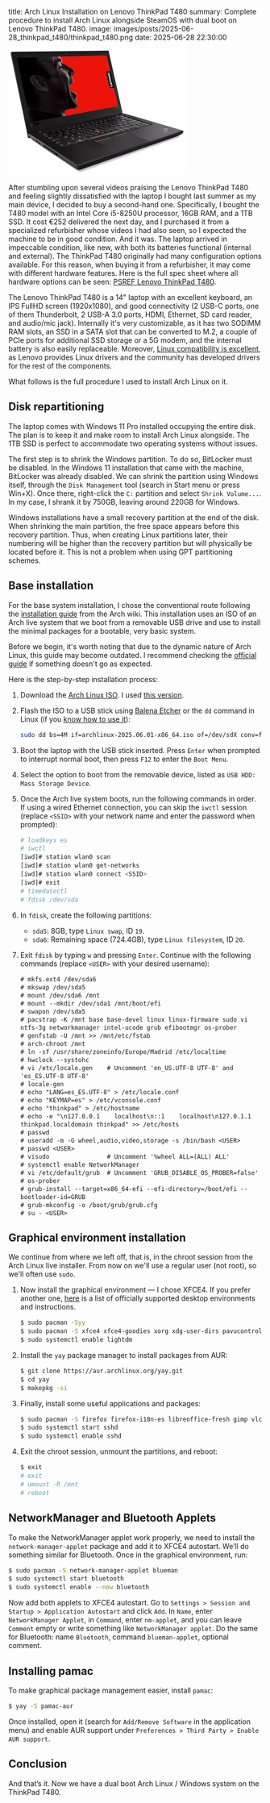 title: Arch Linux Installation on Lenovo ThinkPad T480
summary: Complete procedure to install Arch Linux alongside SteamOS with dual boot on Lenovo ThinkPad T480.
image: images/posts/2025-06-28_thinkpad_t480/thinkpad_t480.png
date: 2025-06-28 22:30:00

![Lenovo ThinkPad T480 with Arch Linux](images/posts/2025-06-28_thinkpad_t480/thinkpad_t480.png)

After stumbling upon several videos praising the Lenovo ThinkPad T480 and feeling slightly dissatisfied with the laptop I bought last summer as my main device, I decided to buy a second-hand one. Specifically, I bought the T480 model with an Intel Core i5-8250U processor, 16GB RAM, and a 1TB SSD. It cost €252 delivered the next day, and I purchased it from a specialized refurbisher whose videos I had also seen, so I expected the machine to be in good condition. And it was. The laptop arrived in impeccable condition, like new, with both its batteries functional (internal and external). The ThinkPad T480 originally had many configuration options available. For this reason, when buying it from a refurbisher, it may come with different hardware features. Here is the full spec sheet where all hardware options can be seen: [PSREF Lenovo ThinkPad T480](https://psref.lenovo.com/syspool/Sys/PDF/ThinkPad/ThinkPad_T480/ThinkPad_T480_Spec.PDF).

The Lenovo ThinkPad T480 is a 14" laptop with an excellent keyboard, an IPS FullHD screen (1920x1080), and good connectivity (2 USB-C ports, one of them Thunderbolt, 2 USB-A 3.0 ports, HDMI, Ethernet, SD card reader, and audio/mic jack). Internally it's very customizable, as it has two SODIMM RAM slots, an SSD in a SATA slot that can be converted to M.2, a couple of PCIe ports for additional SSD storage or a 5G modem, and the internal battery is also easily replaceable. Moreover, [Linux compatibility is excellent](https://wiki.archlinux.org/title/Lenovo_ThinkPad_T480), as Lenovo provides Linux drivers and the community has developed drivers for the rest of the components.

What follows is the full procedure I used to install Arch Linux on it.

## Disk repartitioning

The laptop comes with Windows 11 Pro installed occupying the entire disk. The plan is to keep it and make room to install Arch Linux alongside. The 1TB SSD is perfect to accommodate two operating systems without issues.

The first step is to shrink the Windows partition. To do so, BitLocker must be disabled. In the Windows 11 installation that came with the machine, BitLocker was already disabled. We can shrink the partition using Windows itself, through the `Disk Management` tool (search in Start menu or press Win+X). Once there, right-click the `C:` partition and select `Shrink Volume...`. In my case, I shrank it by 750GB, leaving around 220GB for Windows.

Windows installations have a small recovery partition at the end of the disk. When shrinking the main partition, the free space appears before this recovery partition. Thus, when creating Linux partitions later, their numbering will be higher than the recovery partition but will physically be located before it. This is not a problem when using GPT partitioning schemes.

## Base installation

For the base system installation, I chose the conventional route following the [installation guide](https://wiki.archlinux.org/title/Installation_guide) from the Arch wiki. This installation uses an ISO of an Arch live system that we boot from a removable USB drive and use to install the minimal packages for a bootable, very basic system.

Before we begin, it's worth noting that due to the dynamic nature of Arch Linux, this guide may become outdated. I recommend checking the [official guide](https://wiki.archlinux.org/title/Installation_guide) if something doesn't go as expected.

Here is the step-by-step installation process:

1. Download the [Arch Linux ISO](https://archlinux.org/download/). I used [this version](https://ftp.rediris.es/mirror/archlinux/iso/2025.06.01/archlinux-2025.06.01-x86_64.iso).
2. Flash the ISO to a USB stick using [Balena Etcher](https://www.balena.io/etcher/) or the `dd` command in Linux (if you [know how to use it](sistemas/raspi.md#backup-de-la-sd-comprimiendo-al-vuelo)):

    ```bash
    sudo dd bs=4M if=archlinux-2025.06.01-x86_64.iso of=/dev/sdX conv=fsync oflag=direct status=progress
    ```

3. Boot the laptop with the USB stick inserted. Press `Enter` when prompted to interrupt normal boot, then press `F12` to enter the `Boot Menu`.
4. Select the option to boot from the removable device, listed as `USB HDD: Mass Storage Device`.
5. Once the Arch live system boots, run the following commands in order. If using a wired Ethernet connection, you can skip the `iwctl` session (replace `<SSID>` with your network name and enter the password when prompted):

    ```bash
    # loadkeys es
    # iwctl
    [iwd]# station wlan0 scan
    [iwd]# station wlan0 get-networks
    [iwd]# station wlan0 connect <SSID>
    [iwd]# exit
    # timedatectl
    # fdisk /dev/sda
    ```

6. In `fdisk`, create the following partitions:
    * `sda5`: 8GB, type `Linux swap`, ID `19`.
    * `sda6`: Remaining space (724.4GB), type `Linux filesystem`, ID `20`.

7. Exit `fdisk` by typing `w` and pressing `Enter`. Continue with the following commands (replace `<USER>` with your desired username):

    ```
    # mkfs.ext4 /dev/sda6
    # mkswap /dev/sda5
    # mount /dev/sda6 /mnt
    # mount --mkdir /dev/sda1 /mnt/boot/efi
    # swapon /dev/sda5
    # pacstrap -K /mnt base base-devel linux linux-firmware sudo vi ntfs-3g networkmanager intel-ucode grub efibootmgr os-prober
    # genfstab -U /mnt >> /mnt/etc/fstab
    # arch-chroot /mnt
    # ln -sf /usr/share/zoneinfo/Europe/Madrid /etc/localtime
    # hwclock --systohc
    # vi /etc/locale.gen    # Uncomment 'en_US.UTF-8 UTF-8' and 'es_ES.UTF-8 UTF-8'
    # locale-gen
    # echo "LANG=es_ES.UTF-8" > /etc/locale.conf
    # echo "KEYMAP=es" > /etc/vconsole.conf
    # echo "thinkpad" > /etc/hostname
    # echo -e "\n127.0.0.1    localhost\n::1    localhost\n127.0.1.1    thinkpad.localdomain thinkpad" >> /etc/hosts
    # passwd
    # useradd -m -G wheel,audio,video,storage -s /bin/bash <USER>
    # passwd <USER>
    # visudo                # Uncomment '%wheel ALL=(ALL) ALL'
    # systemctl enable NetworkManager
    # vi /etc/default/grub  # Uncomment 'GRUB_DISABLE_OS_PROBER=false'
    # os-prober
    # grub-install --target=x86_64-efi --efi-directory=/boot/efi --bootloader-id=GRUB
    # grub-mkconfig -o /boot/grub/grub.cfg
    # su - <USER>
    ```

## Graphical environment installation

We continue from where we left off, that is, in the chroot session from the Arch Linux live installer. From now on we'll use a regular user (not root), so we'll often use `sudo`.

1. Now install the graphical environment — I chose XFCE4. If you prefer another one, [here](https://wiki.archlinux.org/title/Desktop_environment#Officially_supported) is a list of officially supported desktop environments and instructions.

    ```bash
    $ sudo pacman -Syy
    $ sudo pacman -S xfce4 xfce4-goodies xorg xdg-user-dirs pavucontrol gvfs gvfs-smb thunar-archive-plugin unzip unrar lightdm lightdm-gtk-greeter lightdm-gtk-greeter-settings pipewire pipewire-pulse pipewire-alsa wireplumber git cmake
    $ sudo systemctl enable lightdm
    ```

2. Install the `yay` package manager to install packages from AUR:

    ```bash
    $ git clone https://aur.archlinux.org/yay.git
    $ cd yay
    $ makepkg -si
    ```

3. Finally, install some useful applications and packages:

    ```bash
    $ sudo pacman -S firefox firefox-i18n-es libreoffice-fresh gimp vlc usbutils htop btop openssh man-pages-es xdg-user-dirs-gtk alsa-utils network-manager-applet blueman fwupd
    $ sudo systemctl start sshd
    $ sudo systemctl enable sshd
    ```

4. Exit the chroot session, unmount the partitions, and reboot:

    ```bash
    $ exit
    # exit
    # umount -R /mnt
    # reboot
    ```

## NetworkManager and Bluetooth Applets

To make the NetworkManager applet work properly, we need to install the `network-manager-applet` package and add it to XFCE4 autostart. We’ll do something similar for Bluetooth. Once in the graphical environment, run:

```bash
$ sudo pacman -S network-manager-applet blueman
$ sudo systemctl start bluetooth
$ sudo systemctl enable --now bluetooth
```

Now add both applets to XFCE4 autostart. Go to `Settings > Session and Startup > Application Autostart` and click `Add`. In `Name`, enter `NetworkManager Applet`, in `Command`, enter `nm-applet`, and you can leave `Comment` empty or write something like `NetworkManager applet`. Do the same for Bluetooth: name `Bluetooth`, command `blueman-applet`, optional comment.

## Installing pamac

To make graphical package management easier, install `pamac`:

```bash
$ yay -S pamac-aur
```

Once installed, open it (search for `Add/Remove Software` in the application menu) and enable AUR support under `Preferences > Third Party > Enable AUR support`.

## Conclusion

And that’s it. Now we have a dual boot Arch Linux / Windows system on the ThinkPad T480.